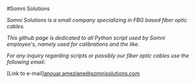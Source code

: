 #Somni Solutions

_Somni Solutions is a small company specializing in FBG based fiber optic cables._


_This github page is dedicated to all Python script used by Somni employee's, namely used for calibrations and the like._ 

_For any inquiry regarding scripts or possibly our fiber optic cables use the following email:_

[Link to e-mail]anouar.ameziane@somnisolutions.com
